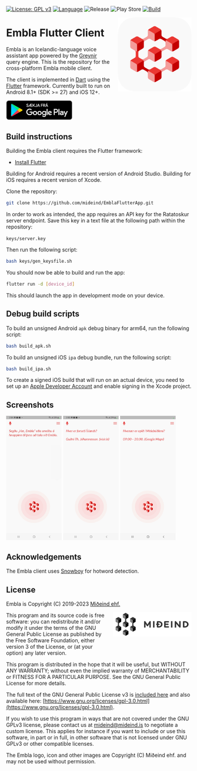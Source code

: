 [![License: GPL v3](https://img.shields.io/badge/License-GPLv3-blue.svg)](https://www.gnu.org/licenses/gpl-3.0)
[![Language](https://img.shields.io/badge/language-dart-lightblue)]()
![Release](https://shields.io/github/v/release/mideind/EmblaFlutterApp?display_name=tag)
![Play Store](https://img.shields.io/endpoint?color=green&logo=google-play&logoColor=green&url=https%3A%2F%2Fplay.cuzi.workers.dev%2Fplay%3Fi%3Dis.mideind.embla%26l%3DPlay%2520Store%26m%3D%24version)
[![Build](https://github.com/mideind/EmblaFlutterApp/actions/workflows/main.yml/badge.svg)]()

<img src="img/app_icon.png" align="right" width="200" height="200" style="margin-left:20px;">

# Embla Flutter Client

Embla is an Icelandic-language voice assistant app powered by the
[Greynir](https://greynir.is) query engine. This is the repository
for the cross-platform Embla mobile client.

The client is implemented in [Dart](https://dart.dev/) using the
[Flutter](https://flutter.dev) framework. Currently built to run on
Android 8.1+ (SDK >= 27) and iOS 12+.

<a href="https://play.google.com/store/apps/details?id=is.mideind.embla">
    <img alt="Download on Google Play" src="img/play_store.png" width="180">
</a>

## Build instructions

Building the Embla client requires the Flutter framework:

* [Install Flutter](https://flutter.dev/docs/get-started/install)

Building for Android requires a recent version of Android Studio. Building for iOS
requires a recent version of Xcode.

Clone the repository:

```bash
git clone https://github.com/mideind/EmblaFlutterApp.git
```

In order to work as intended, the app requires an API key for the Ratatoskur server
endpoint. Save this key in a text file at the following path within the repository:

```keys/server.key```

Then run the following script:

```bash
bash keys/gen_keysfile.sh
```

You should now be able to build and run the app:

```bash
flutter run -d [device_id]
```

This should launch the app in development mode on your device.

## Debug build scripts

To build an unsigned Android `apk` debug binary for arm64, run the following script:

```bash
bash build_apk.sh
```

To build an unsigned iOS `ipa` debug bundle, run the following script:

```bash
bash build_ipa.sh
```

To create a signed iOS build that will run on an actual device, you need to set
up an [Apple Developer Account](https://developer.apple.com) and enable signing
in the Xcode project.

## Screenshots

<p float="left">
    <img src="img/screenshot_1.jpg" width="30%" alt="Embla Android screenshot 1">
    <img src="img/screenshot_2.jpg" width="30%" alt="Embla Android screenshot 2">
    <img src="img/screenshot_3.jpg" width="30%" alt="Embla Android screenshot 3">
</p>

## Acknowledgements

The Embla client uses [Snowboy](https://github.com/seasalt-ai/snowboy) for hotword
detection.

## License

Embla is Copyright (C) 2019-2023 [Miðeind ehf.](https://mideind.is)

<a href="https://mideind.is"><img src="assets/images/mideind_logo.png" alt="Miðeind ehf."
width="214" height="66" align="right" style="margin-left:20px; margin-bottom: 20px;"></a>

This program and its source code is free software: you can redistribute it and/or modify it
under the terms of the GNU General Public License as published by the Free
Software Foundation, either version 3 of the License, or (at your option) any later
version.

This program is distributed in the hope that it will be useful, but WITHOUT
ANY WARRANTY; without even the implied warranty of MERCHANTABILITY or FITNESS FOR
A PARTICULAR PURPOSE. See the GNU General Public License for more details.

The full text of the GNU General Public License v3 is
[included here](https://github.com/mideind/PyEmbla/blob/master/LICENSE.txt)
and also available here:
[https://www.gnu.org/licenses/gpl-3.0.html](https://www.gnu.org/licenses/gpl-3.0.html).

If you wish to use this program in ways that are not covered under the
GNU GPLv3 license, please contact us at [mideind@mideind.is](mailto:mideind@mideind.is)
to negotiate a custom license. This applies for instance if you want to include or use
this software, in part or in full, in other software that is not licensed under
GNU GPLv3 or other compatible licenses.

The Embla logo, icon and other images are Copyright (C) Miðeind ehf. and may not
be used without permission.
